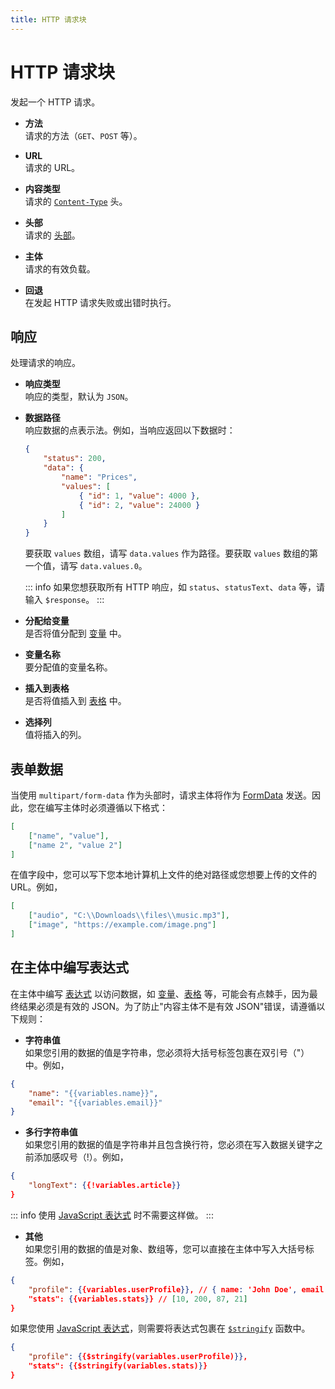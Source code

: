```yaml
---
title: HTTP 请求块
---
```


# HTTP 请求块

发起一个 HTTP 请求。

- **方法** <br>
	请求的方法（`GET`、`POST` 等）。

- **URL** <br>
	请求的 URL。

- **内容类型** <br>
	请求的 [`Content-Type`](https://developer.mozilla.org/en-US/docs/Web/HTTP/Headers/Content-Type) 头。

- **头部** <br>
	请求的 [头部](https://developer.mozilla.org/en-US/docs/Web/HTTP/Headers)。

- **主体** <br>
	请求的有效负载。

- **回退** <br>
	在发起 HTTP 请求失败或出错时执行。

## 响应
处理请求的响应。

- **响应类型** <br>
	响应的类型，默认为 `JSON`。

- **数据路径** <br>
	响应数据的点表示法。例如，当响应返回以下数据时：
	```json
	{
		"status": 200,
		"data": {
			"name": "Prices",
			"values": [
				{ "id": 1, "value": 4000 },
				{ "id": 2, "value": 24000 }
			]
		}
	}
	```
	要获取 `values` 数组，请写 `data.values` 作为路径。要获取 `values` 数组的第一个值，请写 `data.values.0`。

	::: info
	如果您想获取所有 HTTP 响应，如 `status`、`statusText`、`data` 等，请输入 `$response`。
	:::

- **分配给变量** <br>
	是否将值分配到 [变量](../workflow/variables.md) 中。

- **变量名称** <br>
	要分配值的变量名称。

- **插入到表格** <br>
	是否将值插入到 [表格](../workflow/table.md) 中。

- **选择列** <br>
	值将插入的列。

## 表单数据
当使用 `multipart/form-data` 作为头部时，请求主体将作为 [FormData](https://developer.mozilla.org/en-US/docs/Web/API/FormData) 发送。因此，您在编写主体时必须遵循以下格式：

```json
[
	["name", "value"],
	["name 2", "value 2"]
]
```

在值字段中，您可以写下您本地计算机上文件的绝对路径或您想要上传的文件的 URL。例如，
```json
[
	["audio", "C:\\Downloads\\files\\music.mp3"],
	["image", "https://example.com/image.png"]
]
```

## 在主体中编写表达式
在主体中编写 [表达式](../workflow/expressions.md) 以访问数据，如 [变量](../workflow/variables.md)、[表格](../workflow/table.md) 等，可能会有点棘手，因为最终结果必须是有效的 JSON。为了防止"内容主体不是有效 JSON"错误，请遵循以下规则：

- **字符串值** <br />
如果您引用的数据的值是字符串，您必须将大括号标签包裹在双引号（"）中。例如，
```json
{
	"name": "{{variables.name}}",
	"email": "{{variables.email}}"
}
```

- **多行字符串值** <br />
如果您引用的数据的值是字符串并且包含换行符，您必须在写入数据关键字之前添加感叹号（!）。例如，
```json
{
	"longText": {{!variables.article}}
}
```
::: info
使用 [JavaScript 表达式](../workflow/expressions.md#javascript-expressions) 时不需要这样做。
:::

- **其他** <br />
如果您引用的数据的值是对象、数组等，您可以直接在主体中写入大括号标签。例如，
```json
{
	"profile": {{variables.userProfile}}, // { name: 'John Doe', email: 'john@example.com' }
	"stats": {{variables.stats}} // [10, 200, 87, 21]
}
```
如果您使用 [JavaScript 表达式](../workflow/expressions.md#javascript-expressions)，则需要将表达式包裹在 [`$stringify`](../workflow/expressions.md#stringifyvalue) 函数中。

```json
{
	"profile": {{$stringify(variables.userProfile)}},
	"stats": {{$stringify(variables.stats)}}
}
```
